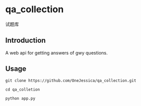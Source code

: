 # qa_collection
试题库
## Introduction
A web api for getting answers of gwy questions.
## Usage
```
git clone https://github.com/OneJessica/qa_collection.git

cd qa_colletion

python app.py
```
